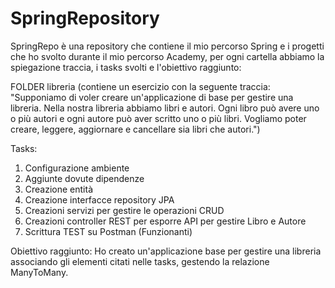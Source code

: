# SpringRepository
SpringRepo è una repository che contiene il mio percorso Spring e i progetti che ho svolto durante il mio percorso Academy, per ogni cartella abbiamo la spiegazione traccia, i tasks svolti e l'obiettivo raggiunto:

FOLDER libreria (contiene un esercizio con la seguente traccia: "Supponiamo di voler creare un'applicazione di base per gestire una libreria. Nella nostra libreria abbiamo libri e autori. Ogni libro può avere uno o più autori e ogni autore può aver scritto uno o più libri. Vogliamo poter creare, leggere, aggiornare e cancellare sia libri che autori.")

Tasks:

1. Configurazione ambiente
2. Aggiunte dovute dipendenze
3. Creazione entità 
4. Creazione interfacce repository JPA
5. Creazioni servizi per gestire le operazioni CRUD
6. Creazioni controller REST per esporre API per gestire Libro e Autore
7. Scrittura TEST su Postman (Funzionanti)


Obiettivo raggiunto: Ho creato un'applicazione base per gestire una libreria associando gli elementi citati nelle tasks, gestendo la relazione ManyToMany. 
